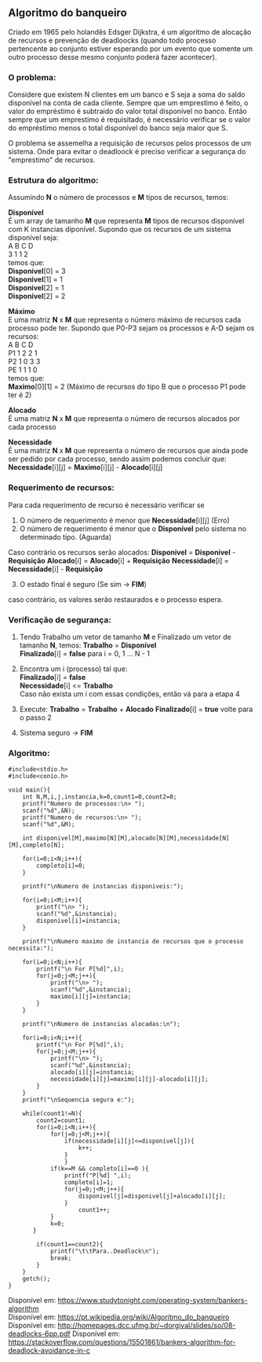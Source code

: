## Algoritmo do banqueiro

Criado em 1965 pelo holandês Edsger Dijkstra, é um algoritmo de alocação de recursos e prevenção de deadloocks (quando todo processo pertencente ao conjunto estiver esperando por um evento que somente um outro processo desse mesmo conjunto poderá fazer acontecer).

### O problema:
Considere que existem N clientes em um banco e S seja a soma do saldo disponível na conta de cada cliente. Sempre que um emprestimo é feito, o valor do empréstimo é subtraido do valor total disponível no banco. Então sempre que um emprestimo é requisitado, é necessário verificar se o valor do empréstimo menos o total disponível do banco seja maior que S.  
  
O problema se assemelha a requisição de recursos pelos processos de um sistema. Onde para evitar o deadloock é preciso verificar a segurança do "emprestimo" de recursos.

### Estrutura do algoritmo:
Assumindo **N** o número de processos e **M** tipos de recursos, temos:  
  
**Disponível**  
É um array de tamanho **M** que representa **M** tipos de recursos disponível com K instancias diponível.
Supondo que os recursos de um sistema disponível seja:  
A B C D  
3 1 1 2  
temos que:  
**Disponivel**[0] = 3  
**Disponivel**[1] = 1  
**Disponivel**[2] = 1  
**Disponivel**[2] = 2  
  
**Máximo**  
E uma matriz **N** x **M** que representa o número máximo de recursos cada processo pode ter.
Supondo que P0-P3 sejam os processos e A-D sejam os recursos:  
   A B C D  
P1 1 2 2 1  
P2 1 0 3 3  
PE 1 1 1 0  
temos que:  
**Maximo**[0][1] = 2 (Máximo de recursos do tipo B que o processo P1 pode ter é 2)

**Alocado**  
É uma matriz **N** x **M** que representa o número de recursos alocados por cada processo  
  
**Necessidade**  
É uma matriz **N** x **M** que representa o número de recursos que ainda pode ser pedido por cada processo, sendo assim podemos concluir que:  
**Necessidade**[i][j] = **Maximo**[i][j] - **Alocado**[i][j]  
  
### Requerimento de recursos: 
Para cada requerimento de recurso é necessário verificar se  
1. O número de requerimento é menor que **Necessidade**[i][j] (Erro)
2. O número de requerimento é menor que o **Disponível** pelo sistema no determinado tipo. (Aguarda)  
  
Caso contrário os recursos serão alocados:
**Disponivel** = **Disponivel** - **Requisição**
**Alocado**[i] = **Alocado**[i] + **Requisição**
**Necessidade**[i] = **Necessidade**[i] - **Requisição**
  
3. O estado final é seguro (Se sim -> **FIM**)  
  
caso contrário, os valores serão restaurados e o processo espera.
  
### Verificação de segurança:
1. Tendo Trabalho um vetor de tamanho **M** e Finalizado um vetor de tamanho **N**, temos:
**Trabalho** = **Disponível**  
**Finalizado**[i] = **false** para i = 0, 1 ... N - 1  
  
2. Encontra um i (processo) tal que:  
**Finalizado**[i] = **false**    
**Necessidade**[i] <= **Trabalho**  
Caso não exista um i com essas condições, então vá para a etapa 4  
  
3. Execute:
**Trabalho** = **Trabalho** + **Alocado**
**Finalizado**[i] = **true**
volte para o passo 2

4. Sistema seguro -> **FIM**
  
### Algoritmo:
~~~~
#include<stdio.h>  
#include<conio.h>

void main(){
	int N,M,i,j,instancia,k=0,count1=0,count2=0;
	printf("Numero de processos:\n> ");
	scanf("%d",&N);
	printf("Numero de recursos:\n> ");
	scanf("%d",&M);
  
	int disponivel[M],maximo[N][M],alocado[N][M],necessidade[N][M],completo[N];

	for(i=0;i<N;i++){
		completo[i]=0;
	}

	printf("\nNumero de instancias disponiveis:");

	for(i=0;i<M;i++){
		printf("\n> ");
		scanf("%d",&instancia);
		disponivel[i]=instancia;
	}

	printf("\nNumero maximo de instancia de recursos que o processo necessita:");

	for(i=0;i<N;i++){
		printf("\n For P[%d]",i);
		for(j=0;j<M;j++){
			printf("\n> ");
			scanf("%d",&instancia);
			maximo[i][j]=instancia;              
		}
	}	    

	printf("\nNumero de instancias alocadas:\n");

	for(i=0;i<N;i++){
		printf("\n For P[%d]",i);
		for(j=0;j<M;j++){
			printf("\n> ");
			scanf("%d",&instancia);
			alocado[i][j]=instancia;
			necessidade[i][j]=maximo[i][j]-alocado[i][j];
		} 
	}
    printf("\nSequencia segura e:");
    
    while(count1!=N){
		count2=count1;
		for(i=0;i<N;i++){
			for(j=0;j<M;j++){
				if(necessidade[i][j]<=disponivel[j]){
					k++;
				}  
        		}    
			if(k==M && completo[i]==0 ){
				printf("P[%d] ",i);
				completo[i]=1;
				for(j=0;j<M;j++){
					disponivel[j]=disponivel[j]+alocado[i][j];
				} 
            		count1++;
         	}
         	k=0;
       }
    
    	if(count1==count2){
        	printf("\t\tPara..Deadlock\n");
        	break;
       	} 
    }
    getch();
}
~~~~

Disponível em: https://www.studytonight.com/operating-system/bankers-algorithm  
Disponível em: https://pt.wikipedia.org/wiki/Algoritmo_do_banqueiro  
Disponível em: http://homepages.dcc.ufmg.br/~dorgival/slides/so/08-deadlocks-6pp.pdf
Disponível em: https://stackoverflow.com/questions/15501861/bankers-algorithm-for-deadlock-avoidance-in-c
